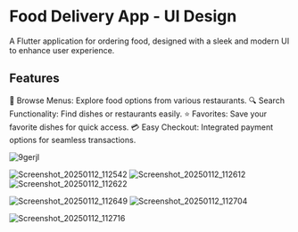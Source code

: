# Food Delivery App - UI Design

A Flutter application for ordering food, designed with a sleek and modern UI to enhance user experience.

## Features
🛒 Browse Menus: Explore food options from various restaurants.
🔍 Search Functionality: Find dishes or restaurants easily.
⭐ Favorites: Save your favorite dishes for quick access.
💳 Easy Checkout: Integrated payment options for seamless transactions.

![9gerjl](https://github.com/user-attachments/assets/98f3f311-fe77-4cb4-a87b-cfcbbf4d7b6a)


![Screenshot_20250112_112542](https://github.com/user-attachments/assets/a9b10193-a8ca-4092-a736-f94b10a331e6)
![Screenshot_20250112_112612](https://github.com/user-attachments/assets/9c8a1ebb-5263-4fe0-a425-435c0aa9ea0d)
![Screenshot_20250112_112622](https://github.com/user-attachments/assets/bc291552-be8d-4a4c-8bb0-f006dd466723)

![Screenshot_20250112_112649](https://github.com/user-attachments/assets/47549f98-a73e-41c5-aff6-84c5e884aff2)
![Screenshot_20250112_112704](https://github.com/user-attachments/assets/de88bb6a-d8a2-4280-9150-514cda09b931)

![Screenshot_20250112_112716](https://github.com/user-attachments/assets/038cb3bb-969a-43ef-8ffd-5023f315b14a)
